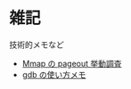# 雑記
技術的メモなど

- [Mmap の pageout 挙動調査](./file-based-mmap/file-based-mmap.md)
- [gdb の使い方メモ](./gdb.md)
